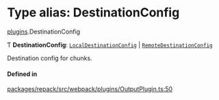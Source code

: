 # Type alias: DestinationConfig

[plugins](../modules/plugins.md).DestinationConfig

Ƭ **DestinationConfig**: [`LocalDestinationConfig`](plugins.LocalDestinationConfig.md) \| [`RemoteDestinationConfig`](plugins.RemoteDestinationConfig.md)

Destination config for chunks.

#### Defined in

[packages/repack/src/webpack/plugins/OutputPlugin.ts:50](https://github.com/callstack/repack/blob/1d9a1bb/packages/repack/src/webpack/plugins/OutputPlugin.ts#L50)
